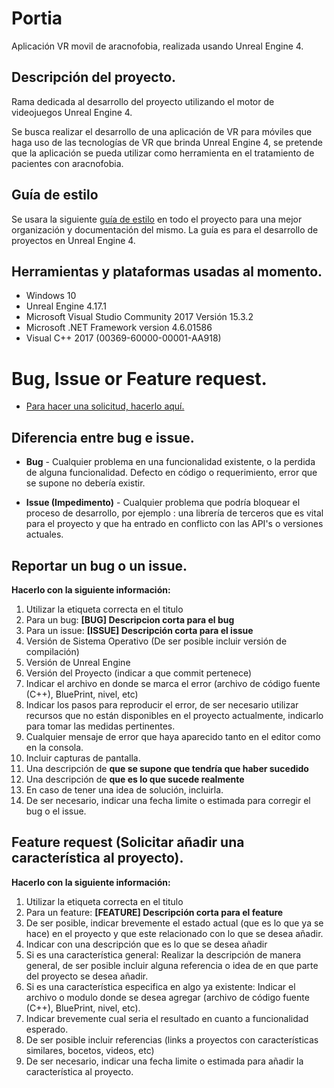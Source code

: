 # Portia

Aplicación VR movil de aracnofobia, realizada usando Unreal Engine 4.

## Descripción del proyecto.

Rama dedicada al desarrollo del proyecto utilizando el motor de videojuegos Unreal Engine 4.

Se busca realizar el desarrollo de una aplicación de VR para móviles que haga uso de las tecnologías de VR que brinda Unreal Engine 4, se pretende que la aplicación se pueda utilizar como herramienta en el tratamiento de pacientes con aracnofobia.

## Guía de estilo

Se usara la siguiente [guía de estilo](https://github.com/penserbjorne/ue4-style-guide) en todo el proyecto para una mejor organización y documentación del mismo. La guía es para el desarrollo de proyectos en Unreal Engine 4.

## Herramientas y plataformas usadas al momento.

+ Windows 10
+ Unreal Engine 4.17.1
+ Microsoft Visual Studio Community 2017 Versión 15.3.2
+ Microsoft .NET Framework version 4.6.01586
+ Visual C++ 2017 (00369-60000-00001-AA918)

# Bug, Issue or Feature request.

- [Para hacer una solicitud, hacerlo aquí.](https://github.com/LIDSOL/portia/issues)

## Diferencia entre bug e issue.

* **Bug** - Cualquier problema en una funcionalidad existente, o la perdida de alguna funcionalidad. Defecto en código o requerimiento, error que se supone no debería existir.

* **Issue (Impedimento)** - Cualquier problema que podría bloquear el proceso de desarrollo, por ejemplo : una librería de terceros que es vital para el proyecto y que ha entrado en conflicto con las API's o versiones actuales.

## Reportar un bug o un issue.

**Hacerlo con la siguiente información:**

1. Utilizar la etiqueta correcta en el titulo
  1. Para un bug: **[BUG\] Descripcion corta para el bug**
  2. Para un issue: **[ISSUE\] Descripción corta para el issue**
2. Versión de Sistema Operativo (De ser posible incluir versión de compilación)
3. Versión de Unreal Engine
4. Versión del Proyecto (indicar a que commit pertenece)
5. Indicar el archivo en donde se marca el error (archivo de código fuente (C++), BluePrint, nivel, etc)
6. Indicar los pasos para reproducir el error, de ser necesario utilizar recursos que no están disponibles en el proyecto actualmente, indicarlo para tomar las medidas pertinentes.
7. Cualquier mensaje de error que haya aparecido tanto en el editor como en la consola.
8. Incluir capturas de pantalla.
9. Una descripción de **que se supone que tendría que haber sucedido**
10. Una descripción de **que es lo que sucede realmente**
11. En caso de tener una idea de solución, incluirla.
12. De ser necesario, indicar una fecha limite o estimada para corregir el bug o el issue.


## Feature request (Solicitar añadir una característica al proyecto).

**Hacerlo con la siguiente información:**

1. Utilizar la etiqueta correcta en el titulo
  1. Para un feature: **[FEATURE\] Descripción corta para el feature**
2. De ser posible, indicar brevemente el estado actual (que es lo que ya se hace) en el proyecto y que este relacionado con lo que se desea añadir.
3. Indicar con una descripción que es lo que se desea añadir
  1. Si es una característica general: Realizar la descripción de manera general, de ser posible incluir alguna referencia o idea de en que parte del proyecto se desea añadir.
  2. Si es una característica especifica en algo ya existente: Indicar el archivo o modulo donde se desea agregar (archivo de código fuente (C++), BluePrint, nivel, etc).
4. Indicar brevemente cual seria el resultado en cuanto a funcionalidad esperado.
5. De ser posible incluir referencias (links a proyectos con características similares, bocetos, videos, etc)
6. De ser necesario, indicar una fecha limite o estimada para añadir la característica al proyecto.

